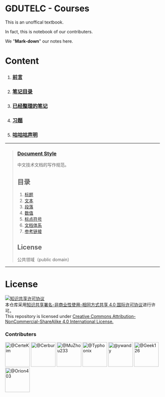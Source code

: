 # GDUTELC - Courses

This is an unoffical textbook.

In fact, this is notebook of our contributers.

We "**Mark-down**" our notes here.

# Content

1. ### [前言](philosophy/README.md)

1. ### [笔记目录](NOTE)

1. ### [已经整理的笔记](TEXTBOOK)

1. ### [习题](MISSION)

1. ### [咕咕咕声明](https://github.com/MuZhou233/gugu-tutorial)
---

>### [Document Style](https://github.com/ruanyf/document-style-guide)
> 
> 中文技术文档的写作规范。
>
> ## 目录
> 
> 1. [标题](https://github.com/ruanyf/document-style-guide/tree/master/docs/title.md)
> 1. [文本](https://github.com/ruanyf/document-style-guide/tree/master/docs/text.md)
> 1. [段落](https://github.com/ruanyf/document-style-guide/tree/master/docs/paragraph.md)
> 1. [数值](https://github.com/ruanyf/document-style-guide/tree/master/docs/number.md)
> 1. [标点符号](https://github.com/ruanyf/document-style-guide/tree/master/docs/marks.md)
> 1. [文档体系](https://github.com/ruanyf/document-style-guide/tree/master/docs/structure.md)
> 1. [参考链接](https://github.com/ruanyf/document-style-guide/tree/master/docs/reference.md)
> 
> ## License
>
> 公共领域（public domain）

----
# License
<a rel="license" href="http://creativecommons.org/licenses/by-nc-sa/4.0/"><img alt="知识共享许可协议" style="border-width:0" src="https://i.creativecommons.org/l/by-nc-sa/4.0/88x31.png" /></a><br />本仓库采用<a rel="license" href="http://creativecommons.org/licenses/by-nc-sa/4.0/deed.zh">知识共享署名-非商业性使用-相同方式共享 4.0 国际许可协议</a>进行许可。
</a><br />This repository is licensed under <a rel="license" href="http://creativecommons.org/licenses/by-nc-sa/4.0/">Creative Commons Attribution-NonCommercial-ShareAlike 4.0 International License.</a>


### Contributers
<a title="@CerteKim" href="https://github.com/CerteKim/"><img alt="@CerteKim" style="border-width:0" src="https://avatars0.githubusercontent.com/u/18364439?s=180&v=4" height="80" width="80"/></a>
<a title="@Cerbur" href="https://github.com/Cerbur"><img alt="@Cerbur" style="border-width:0" src="https://avatars1.githubusercontent.com/u/43725435?s=180&v=4" height="80" width="80"/></a>
<a title="@MuZhou233" href="https://github.com/MuZhou233"><img alt="@MuZhou233" style="border-width:0" src="https://avatars1.githubusercontent.com/u/20902854?s=180&v=4" height="80" width="80"/></a>
<a title="@Typhoonix" href="https://github.com/Typhoonix"><img alt="@Typhoonix" style="border-width:0" src="https://avatars3.githubusercontent.com/u/48146898?s=180&v=4" height="80" width="80"/></a>
<a title="@ywandy" href="https://github.com/ywandy"><img alt="@ywandy" style="border-width:0" src="https://avatars3.githubusercontent.com/u/5309008?s=180&v=4)" height="80" width="80"/></a> 
<a title="@Geek126" href="https://github.com/Geek126"><img alt="@Geek126" style="border-width:0" src="https://avatars0.githubusercontent.com/u/51236789?s=180&v=4)" height="80" width="80"/></a> 
<a title="@Orion403" href="https://github.com/Orion403"><img alt="@Orion403" style="border-width:0" src="https://avatars2.githubusercontent.com/u/51348356?s=180&v=4)" height="80" width="80"/></a> 